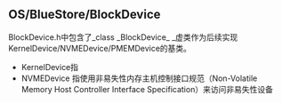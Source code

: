 ## OS/BlueStore/BlockDevice

BlockDevice.h中包含了_class \_BlockDevice_ \_虚类作为后续实现KernelDevice/NVMEDevice/PMEMDevice的基类。

* KernelDevice指
* NVMEDevice 指使用非易失性内存主机控制接口规范（Non-Volatile Memory Host Controller Interface Specification）来访问非易失性设备



